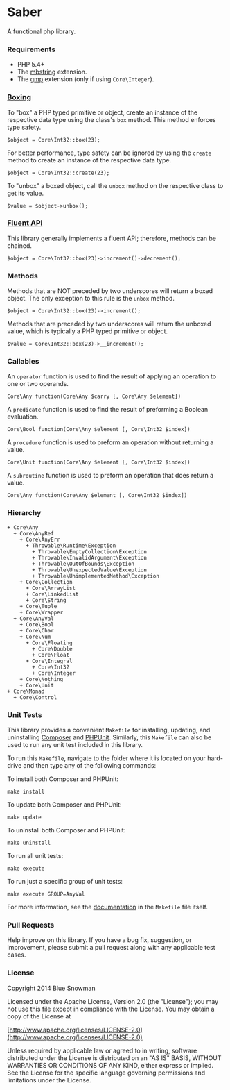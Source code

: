 Saber
==========

A functional php library.

### Requirements

* PHP 5.4+
* The [mbstring](http://php.net/manual/en/book.mbstring.php) extension.
* The [gmp](http://php.net/manual/en/book.gmp.php) extension (only if using `Core\Integer`).

### [Boxing](http://msdn.microsoft.com/en-us/library/yz2be5wk.aspx)

To "box" a PHP typed primitive or object, create an instance of the respective data type using the
class's `box` method.  This method enforces type safety.

````
$object = Core\Int32::box(23);
````

For better performance, type safety can be ignored by using the `create` method to create an instance
of the respective data type.

````
$object = Core\Int32::create(23);
````

To "unbox" a boxed object, call the `unbox` method on the respective class to get its value.

````
$value = $object->unbox();
````

### [Fluent API](http://en.wikipedia.org/wiki/Fluent_interface)

This library generally implements a fluent API; therefore, methods can be chained.

````
$object = Core\Int32::box(23)->increment()->decrement();
````

### Methods

Methods that are NOT preceded by two underscores will return a boxed object.  The only exception
to this rule is the `unbox` method.

````
$object = Core\Int32::box(23)->increment();
````

Methods that are preceded by two underscores will return the unboxed value, which is typically a
PHP typed primitive or object.

````
$value = Core\Int32::box(23)->__increment();
````

### Callables

An `operator` function is used to find the result of applying an operation to one or two operands.

````
Core\Any function(Core\Any $carry [, Core\Any $element])
````

A `predicate` function is used to find the result of preforming a Boolean evaluation.

````
Core\Bool function(Core\Any $element [, Core\Int32 $index])
````

A `procedure` function is used to preform an operation without returning a value.

````
Core\Unit function(Core\Any $element [, Core\Int32 $index])
````

A `subroutine` function is used to preform an operation that does return a value.

````
Core\Any function(Core\Any $element [, Core\Int32 $index])
````

### Hierarchy

````
+ Core\Any
  + Core\AnyRef
    + Core\AnyErr
      + Throwable\Runtime\Exception
        + Throwable\EmptyCollection\Exception
        + Throwable\InvalidArgument\Exception
        + Throwable\OutOfBounds\Exception
        + Throwable\UnexpectedValue\Exception
        + Throwable\UnimplementedMethod\Exception
    + Core\Collection
      + Core\ArrayList
      + Core\LinkedList
      + Core\String
    + Core\Tuple
    + Core\Wrapper
  + Core\AnyVal
    + Core\Bool
    + Core\Char
    + Core\Num
      + Core\Floating
        + Core\Double
        + Core\Float
      + Core\Integral
        + Core\Int32
        + Core\Integer
    + Core\Nothing
    + Core\Unit
+ Core\Monad
  + Core\Control
````

### Unit Tests

This library provides a convenient `Makefile` for installing, updating, and uninstalling
[Composer](https://getcomposer.org/) and [PHPUnit](http://phpunit.de/).  Similarly, this
`Makefile` can also be used to run any unit test included in this library.

To run this `Makefile`, navigate to the folder where it is located on your hard-drive and
then type any of the following commands:

To install both Composer and PHPUnit:

````
make install
````

To update both Composer and PHPUnit:

````
make update
````

To uninstall both Composer and PHPUnit:

````
make uninstall
````

To run all unit tests:

````
make execute
````

To run just a specific group of unit tests:

````
make execute GROUP=AnyVal
````

For more information, see the [documentation](https://github.com/bluesnowman/fphp-saber/blob/master/Makefile)
in the `Makefile` file itself.

### Pull Requests

Help improve on this library.  If you have a bug fix, suggestion, or improvement, please submit a
pull request along with any applicable test cases.

### License

Copyright 2014 Blue Snowman

Licensed under the Apache License, Version 2.0 (the "License");
you may not use this file except in compliance with the License.
You may obtain a copy of the License at

[http://www.apache.org/licenses/LICENSE-2.0](http://www.apache.org/licenses/LICENSE-2.0)

Unless required by applicable law or agreed to in writing, software
distributed under the License is distributed on an "AS IS" BASIS,
WITHOUT WARRANTIES OR CONDITIONS OF ANY KIND, either express or implied.
See the License for the specific language governing permissions and
limitations under the License.
